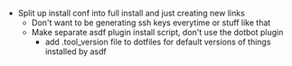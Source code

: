 - Split up install conf into full install and just creating new links
  - Don't want to be generating ssh keys everytime or stuff like that
  - Make separate asdf plugin install script, don't use the dotbot plugin
    - add .tool_version file to dotfiles for default versions of things installed by asdf
